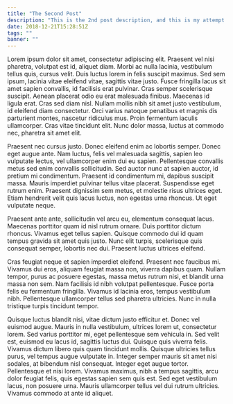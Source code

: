 ```yaml
---
title: "The Second Post"
description: "This is the 2nd post description, and this is my attempt to make it much longer and more annoying for the reader - in an attempt to see if it breaks the layout of the site. Will it?"
date: 2018-12-21T15:28:51Z
tags: ""
banner: ""
---
```


Lorem ipsum dolor sit amet, consectetur adipiscing elit. Praesent vel nisi pharetra, volutpat est id, aliquet diam. Morbi ac nulla lacinia, vestibulum tellus quis, cursus velit. Duis luctus lorem in felis suscipit maximus. Sed sem ipsum, lacinia vitae eleifend vitae, sagittis vitae justo. Fusce fringilla lacus sit amet sapien convallis, id facilisis erat pulvinar. Cras semper scelerisque suscipit. Aenean placerat odio eu erat malesuada finibus. Maecenas id ligula erat. Cras sed diam nisl. Nullam mollis nibh sit amet justo vestibulum, id eleifend diam consectetur. Orci varius natoque penatibus et magnis dis parturient montes, nascetur ridiculus mus. Proin fermentum iaculis ullamcorper. Cras vitae tincidunt elit. Nunc dolor massa, luctus at commodo nec, pharetra sit amet elit.

Praesent nec cursus justo. Donec eleifend enim ac lobortis semper. Donec eget augue ante. Nam luctus, felis vel malesuada sagittis, sapien leo vulputate lectus, vel ullamcorper enim dui eu sapien. Pellentesque convallis metus sed enim convallis sollicitudin. Sed auctor nunc at sapien auctor, id pretium mi condimentum. Praesent id condimentum mi, dapibus suscipit massa. Mauris imperdiet pulvinar tellus vitae placerat. Suspendisse eget rutrum enim. Praesent dignissim sem metus, et molestie risus ultrices eget. Etiam hendrerit velit quis lacus luctus, non egestas urna rhoncus. Ut eget vulputate neque.

Praesent ante ante, sollicitudin vel arcu eu, elementum consequat lacus. Maecenas porttitor quam id nisl rutrum ornare. Duis porttitor dictum rhoncus. Vivamus eget tellus sapien. Quisque commodo dui id quam tempus gravida sit amet quis justo. Nunc elit turpis, scelerisque quis consequat semper, lobortis nec dui. Praesent luctus ultrices eleifend.

Cras feugiat neque et sapien imperdiet eleifend. Praesent nec faucibus mi. Vivamus dui eros, aliquam feugiat massa non, viverra dapibus quam. Nullam tempor, purus ac posuere egestas, massa metus rutrum nisi, et blandit urna massa non sem. Nam facilisis id nibh volutpat pellentesque. Fusce porta felis eu fermentum fringilla. Vivamus id lacinia eros, tempus vestibulum nibh. Pellentesque ullamcorper tellus sed pharetra ultricies. Nunc in nulla tristique turpis tincidunt tempor.

Quisque luctus blandit nisi, vitae dictum justo efficitur et. Donec vel euismod augue. Mauris in nulla vestibulum, ultrices lorem ut, consectetur lorem. Sed varius porttitor mi, eget pellentesque sem vehicula in. Sed velit est, euismod eu lacus id, sagittis luctus dui. Quisque quis viverra felis. Vivamus dictum libero quis quam tincidunt mollis. Quisque ultricies tellus purus, vel tempus augue vulputate in. Integer semper mauris sit amet nisi sodales, at bibendum nisl consequat. Integer eget augue tortor. Pellentesque et nisi lorem. Vivamus maximus, nibh a tempus sagittis, arcu dolor feugiat felis, quis egestas sapien sem quis est. Sed eget vestibulum lacus, non posuere urna. Mauris ullamcorper tellus vel dui rutrum ultricies. Vivamus commodo at ante id aliquet.
